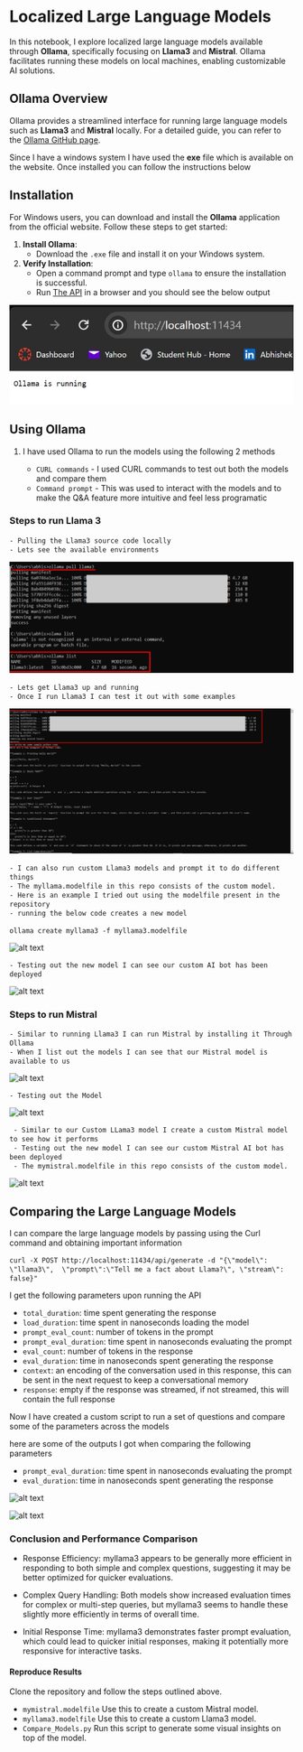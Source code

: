 # Localized Large Language Models

In this notebook, I explore localized large language models available through **Ollama**, specifically focusing on **Llama3** and **Mistral**. Ollama facilitates running these models on local machines, enabling customizable AI solutions.

## Ollama Overview

Ollama provides a streamlined interface for running large language models such as **Llama3** and **Mistral** locally. For a detailed guide, you can refer to the [Ollama GitHub page](https://github.com/ollama/ollama).

Since I have a windows system I have used the **exe** file which is available on the website. Once installed you can follow the instructions below 

## Installation

For Windows users, you can download and install the **Ollama** application from the official website. Follow these steps to get started:

1. **Install Ollama**:
   - Download the `.exe` file and install it on your Windows system.
2. **Verify Installation**:
   - Open a command prompt and type `ollama` to ensure the installation is successful.
   - Run [The API](http://localhost:11434/) in a browser and you should see the below output 
   
![alt text](images/Running_1.jpg)         

## Using Ollama 

1. I have used Ollama to run the models using the following 2 methods 

    - `CURL commands` - I used CURL commands to test out both the models and compare them
    - `Command prompt` - This was used to interact with the models and to make the Q&A feature more intuitive and feel less programatic


### Steps to run Llama 3
    - Pulling the Llama3 source code locally
    - Lets see the available environments 
![alt text](images/Running_Ollama1.jpg)

    - Lets get Llama3 up and running 
    - Once I run Llama3 I can test it out with some examples 

![alt text](images/Running_Ollama2.jpg)

    - I can also run custom Llama3 models and prompt it to do different things 
    - The myllama.modelfile in this repo consists of the custom model. 
    - Here is an example I tried out using the modelfile present in the repository
    - running the below code creates a new model
    
 ```ollama create myllama3 -f myllama3.modelfile```

![alt text](images/Running_Custom_Ollama3.jpg)    
    
    - Testing out the new model I can see our custom AI bot has been deployed 
    
    
![alt text](images/Running_Custom_Ollama4.jpg)        


### Steps to run Mistral

    - Similar to running Llama3 I can run Mistral by installing it Through Ollama
    - When I list out the models I can see that our Mistral model is available to us 
    
![alt text](images/Running_Custom_mistral5.jpg)           

    - Testing out the Model
    
![alt text](images/Running_Custom_mistral5_5.jpg)           

     - Similar to our Custom LLama3 model I create a custom Mistral model to see how it performs
     - Testing out the new model I can see our custom Mistral AI bot has been deployed
     - The mymistral.modelfile in this repo consists of the custom model.           
![alt text](images/Running_Custom_mistral6.jpg)               

## Comparing the Large Language Models

I can compare the large language models by passing using the Curl command and obtaining important information 

```
curl -X POST http://localhost:11434/api/generate -d "{\"model\": \"llama3\",  \"prompt\":\"Tell me a fact about Llama?\", \"stream\": false}"
```
I get the following parameters upon running the API 

- `total_duration`: time spent generating the response
- `load_duration`: time spent in nanoseconds loading the model
- `prompt_eval_count`: number of tokens in the prompt
- `prompt_eval_duration`: time spent in nanoseconds evaluating the prompt
- `eval_count`: number of tokens in the response
- `eval_duration`: time in nanoseconds spent generating the response
- `context`: an encoding of the conversation used in this response, this can be sent in the next request to keep a conversational memory
- `response`: empty if the response was streamed, if not streamed, this will contain the full response

Now I have created a custom script to run a set of questions and compare some of the parameters across the models

here are some of the outputs I got when comparing the following parameters 

- `prompt_eval_duration`: time spent in nanoseconds evaluating the prompt
- `eval_duration`: time in nanoseconds spent generating the response

           

![alt text](images/Prompt_Eval_Duration_.jpg)             


![alt text](images/Eval_Duration_.jpg)    

### Conclusion and Performance Comparison

- Response Efficiency: myllama3 appears to be generally more efficient in responding to both simple and complex questions, suggesting it may be better optimized for quicker evaluations.

- Complex Query Handling: Both models show increased evaluation times for complex or multi-step queries, but myllama3 seems to handle these slightly more efficiently in terms of overall time.

- Initial Response Time: myllama3 demonstrates faster prompt evaluation, which could lead to quicker initial responses, making it potentially more responsive for interactive tasks.


#### Reproduce Results

Clone the repository and follow the steps outlined above.

- `mymistral.modelfile` Use this to create a custom Mistral model.
- `myllama3.modelfile` Use this to create a custom Llama3 model. 
- `Compare_Models.py` Run this script to generate some visual insights on top of the model.
